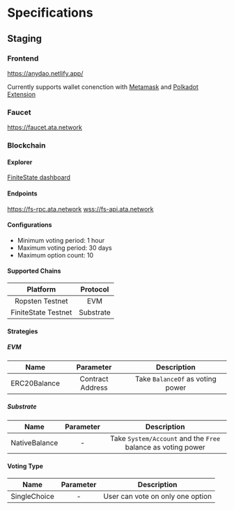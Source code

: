 # Specifications
## Staging

### Frontend
<https://anydao.netlify.app/>

Currently supports wallet conenction with [Metamask](https://metamask.io/) and [Polkadot Extension](https://polkadot.js.org/extension/)

### Faucet
<https://faucet.ata.network>

### Blockchain
#### Explorer
[FiniteState dashboard](https://dashboard.ata.network/?rpc=wss%3A%2F%2Ffs-api.ata.network#/explorer)
#### Endpoints
<https://fs-rpc.ata.network>
<wss://fs-api.ata.network>
#### Configurations
- Minimum voting period: 1 hour
- Maximum voting period: 30 days
- Maximum option count: 10
#### Supported Chains
|     Platform      | Protocol|
|:-----------------:|:-------:|
|  Ropsten Testnet  |   EVM   |
|FiniteState Testnet|Substrate|

#### Strategies
##### EVM
|     Name   |   Parameter    |          Description           |
|:----------:|:--------------:|:------------------------------:|
|ERC20Balance|Contract Address|Take `BalanceOf` as voting power|

##### Substrate
|    Name     |Parameter|  Description  |
|:-----------:|:-------:|:-------------:|
|NativeBalance|    -    |Take `System/Account` and the `Free` balance as voting power|

#### Voting Type
|    Name    | Parameter |Description|
|:----------:|:---------:|:---------:|
|SingleChoice|     -     |User can vote on only one option|
